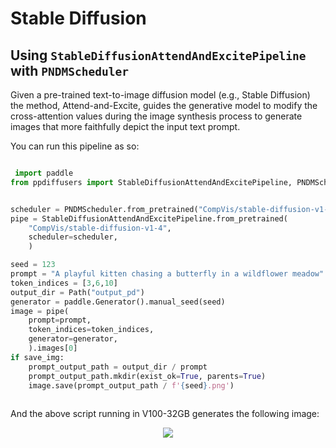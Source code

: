 # Stable Diffusion

## Using `StableDiffusionAttendAndExcitePipeline` with `PNDMScheduler`

Given a pre-trained text-to-image diffusion model (e.g., Stable Diffusion) the method, Attend-and-Excite, guides the generative model to modify the cross-attention values during the image synthesis process to generate images that more faithfully depict the input text prompt. 

You can run this pipeline as so:

```python

 import paddle
from ppdiffusers import StableDiffusionAttendAndExcitePipeline, PNDMScheduler


scheduler = PNDMScheduler.from_pretrained("CompVis/stable-diffusion-v1-4", subfolder="scheduler")
pipe = StableDiffusionAttendAndExcitePipeline.from_pretrained(
    "CompVis/stable-diffusion-v1-4",
    scheduler=scheduler,
    )

seed = 123
prompt = "A playful kitten chasing a butterfly in a wildflower meadow"
token_indices = [3,6,10]
output_dir = Path("output_pd")
generator = paddle.Generator().manual_seed(seed)
image = pipe(
    prompt=prompt,
    token_indices=token_indices,
    generator=generator,
    ).images[0]
if save_img:
    prompt_output_path = output_dir / prompt
    prompt_output_path.mkdir(exist_ok=True, parents=True)
    image.save(prompt_output_path / f'{seed}.png')
    
```

And the above script running in V100-32GB generates the following image:

<center>
<img src="https://user-images.githubusercontent.com/40912707/226089491-0f3f66c2-3c88-4518-9ee4-d77debd50e9e.png">
</center>